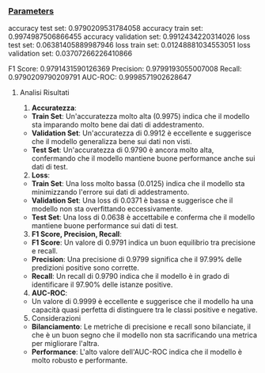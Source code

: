 ### [Parameters](./parameters.txt)

accuracy test set: 0.9790209531784058
accuracy train set: 0.9974987506866455
accuracy validation set: 0.9912434220314026
loss test set: 0.06381405889987946
loss train set: 0.01248881034553051
loss validation set: 0.03707266226410866

F1 Score: 0.9791431590126369
Precision: 0.9799193055007008
Recall: 0.9790209790209791
AUC-ROC: 0.9998571902628647

1. Analisi Risultati

    1. **Accuratezza**: 
    - **Train Set**: Un'accuratezza molto alta (0.9975) indica che il modello sta imparando molto bene dai dati di addestramento.
    - **Validation Set**: Un'accuratezza di 0.9912 è eccellente e suggerisce che il modello generalizza bene sui dati non visti.
    - **Test Set**: Un'accuratezza di 0.9790 è ancora molto alta, confermando che il modello mantiene buone performance anche sui dati di test.

    2. **Loss**:
    - **Train Set**: Una loss molto bassa (0.0125) indica che il modello sta minimizzando l'errore sui dati di addestramento.
    - **Validation Set**: Una loss di 0.0371 è bassa e suggerisce che il modello non sta overfittando eccessivamente.
    - **Test Set**: Una loss di 0.0638 è accettabile e conferma che il modello mantiene buone performance sui dati di test.

    3. **F1 Score, Precision, Recall**:
    - **F1 Score**: Un valore di 0.9791 indica un buon equilibrio tra precisione e recall.
    - **Precision**: Una precisione di 0.9799 significa che il 97.99% delle predizioni positive sono corrette.
    - **Recall**: Un recall di 0.9790 indica che il modello è in grado di identificare il 97.90% delle istanze positive.

    4. **AUC-ROC**: 
    - Un valore di 0.9999 è eccellente e suggerisce che il modello ha una capacità quasi perfetta di distinguere tra le classi positive e negative.

    5. Considerazioni
    - **Bilanciamento**: Le metriche di precisione e recall sono bilanciate, il che è un buon segno che il modello non sta sacrificando una metrica per migliorare l'altra.
    - **Performance**: L'alto valore dell'AUC-ROC indica che il modello è molto robusto e performante.

